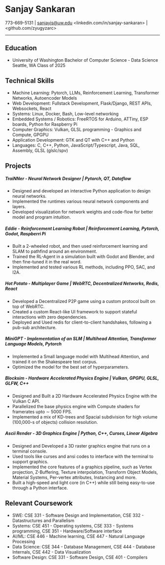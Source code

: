 # Sanjay Sankaran
773-669-5131 | sanjayjs@uw.edu
<linkedin.com/in/sanjay-sankaran> | <github.com/zyugyzarc>

-------

## Education
* University of Washington 
   Bachelor of Computer Science - Data Science 
   Seattle, WA 
   Class of 2025

## Technical Skills
- Machine Learning: Pytorch, LLMs, Reinforcement Learning, Transformer Networks, Autoencoder Models
- Web Development: Fullstack Development, Flask/Django, REST APIs, Websockets, React
- Systems: Linux, Docker, Bash, Low-level networking
- Embedded Systems / Robotics: FreeRTOS for Arduino, ATTiny, ESP boards, Python for Raspberry Pi
- Computer Graphics: Vulkan, GLSL programming - Graphics and Compute, GPGPU
- Application Development: GTK and QT with C++ and Python
- Languages: C, C++, Python, JavaScript/Typescript, Java, SQL, Assembly, GLSL (glslc/spv)

## Projects
##### TraiNNer - Neural Network Designer | Pytorch, QT, Dataflow
- Designed and developed an interactive Python application to design neural networks.
- Implemented the runtimes various neural network components and layers.
- Developed visualization for network weights and code-flow for better model and program intuition.

##### Eddie - Reinforcement Learning Robot | Reinforcement Learning, Pytorch, Godot, Raspberri Pi
- Built a 2-wheeled robot, and then used reinforcement learning and SLAM to pathfind around an environment.
- Trained the RL-Agent in a simulation built with Godot and Blender, and then fine-tuned it in the real word.
- Implemented and tested various RL methods, including PPO, SAC, and I2A.

##### Hot Potato - Multiplayer Game | WebRTC, Decentralized Networks, Redis, React
- Developed a Decentralized P2P game using a custom protocol built on top of WebRTC.
- Created a custom React-like UI framework to support stateful interactions with zero dependencies.
- Deployed and Used redis for client-to-client handshakes, following a pub-sub architecture.

##### MiniGPT - Implementation of an SLM | Multihead Attention, Transformer Language Models, Pytorch
- Implemented a Small language model with Multihead Attention, and trained it on the Shakespeare text corpus.
- Optimized the model for the best set of hyperparameters.

##### Blocksim - Hardware Accelerated Physics Engine | Vulkan, GPGPU, GLSL, GLFW, C++
- Designed and Built a 2D Hardware Accelerated Physics Engine with the Vulkan C API.
- Parallelized the base physics engine with Compute shaders for framerates upto ∼ 5000 FPS.
- Implemented a mix of KD-trees and Spacial subdivision for high volume (100,000-s of objects) collision resolution.

##### Ascii Render - 3D Graphics Engine | Python, C++, Curses, Linear Algebra
- Designed and Developed a 3D raster graphics engine that runs on a terminal console.
- Used tools like curses and ansi codes to interface with the terminal to support graphics.
- Implemented the core features of a graphics pipeline, such as Vertex projection, Z-Buffering, Texture interpolation,
Transform Object Models, Material Systems, Per-vertex attributes, Instancing and more.
- Built a high-speed and light core (in C++) while still being easy-to-use through a Python interface.

## Relevant Coursework
- SWE: CSE 331 - Software Design and Implementation, CSE 332 - Datastructures and Parallelism
- Systems: CSE 451 - Operating systems, CSE 333 - Systems programming, CSE 351 - Hardware/Software interface
- AI/ML: CSE 446 - Machine learning, CSE 447 - Natural Language Processing
- Data Science: CSE 344 - Database Management, CSE 444 - Database Internals, CSE 442 - Data Visualization
- Software Design: CSE 331 - Software Design, CSE 401 - Compilers
